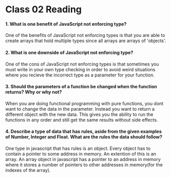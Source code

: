 # Class 02 Reading

#### 1. What is one benefit of JavaScript not enforcing type?

One of the benefits of JavaScript not enforcing types is that you are able to create arrays that hold multiple types since all arrays are arrays of 'objects'.

#### 2. What is one downside of JavaScript not enforcing type?

One of the cons of JavaScript not enforcing types is that sometimes you must write in your own type checking in order to avoid weird situations where you recieve the incorrect type as a parameter for your function.

#### 3. Should the parameters of a function be changed when the function returns? Why or why not?

When you are doing functional programming with pure functions, you dont want to change the data in the parameter. Instead you want to return a different object with the new data. This gives you the ability to run the functions in any order and still get the same results without side effects.

#### 4. Describe a type of data that has rules, aside from the given examples of Number, Integer and Float. What are the rules the data should follow?

One type in javascript that has rules is an object. Every object has to contain a pointer to some address in memory. An extention of this is an array. An array object in javascript has a pointer to an address in memory where it stores a number of pointers to other addresses in memory(for the indexes of the array).
